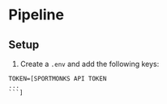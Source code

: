 # Pipeline

## Setup

1) Create a `.env` and add the following keys:
```
TOKEN=[SPORTMONKS API TOKEN
...
```]